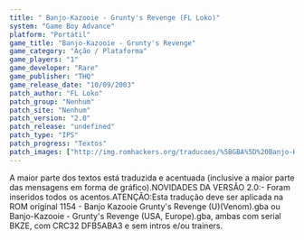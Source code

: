 ```yaml
---
title: " Banjo-Kazooie - Grunty's Revenge (FL Loko)"
system: "Game Boy Advance"
platform: "Portátil"
game_title: "Banjo-Kazooie - Grunty's Revenge"
game_category: "Ação / Plataforma"
game_players: "1"
game_developer: "Rare"
game_publisher: "THQ"
game_release_date: "10/09/2003"
patch_author: "FL Loko"
patch_group: "Nenhum"
patch_site: "Nenhum"
patch_version: "2.0"
patch_release: "undefined"
patch_type: "IPS"
patch_progress: "Textos"
patch_images: ["http://img.romhackers.org/traducoes/%5BGBA%5D%20Banjo-Kazooie%20-%20Grunty's%20Revenge%20-%20FL%20Loko%20-%201.png","http://img.romhackers.org/traducoes/%5BGBA%5D%20Banjo-Kazooie%20-%20Grunty's%20Revenge%20-%20FL%20Loko%20-%202.png","http://img.romhackers.org/traducoes/%5BGBA%5D%20Banjo-Kazooie%20-%20Grunty's%20Revenge%20-%20FL%20Loko%20-%203.png"]
---
```

A maior parte dos textos está traduzida e acentuada (inclusive a maior parte das mensagens em forma de gráfico).NOVIDADES DA VERSÃO 2.0:- Foram inseridos todos os acentos.ATENÇÃO:Esta tradução deve ser aplicada na ROM original 1154 - Banjo Kazooie Grunty's Revenge (U)(Venom).gba ou Banjo-Kazooie - Grunty's Revenge (USA, Europe).gba, ambas com serial BKZE, com CRC32 DFB5ABA3 e sem intros e/ou trainers.